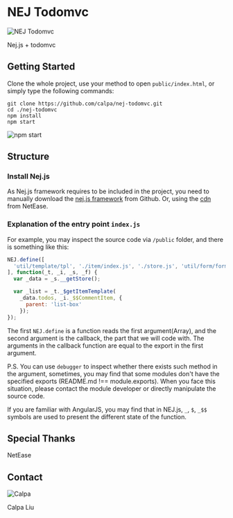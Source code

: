# NEJ Todomvc
![NEJ Todomvc](https://i.imgur.com/BezCwcR.jpg)

Nej.js + todomvc

## Getting Started

Clone the whole project, use your method to open `public/index.html`, or simply type the following commands:

```
git clone https://github.com/calpa/nej-todomvc.git
cd ./nej-todomvc
npm install
npm start
```

![npm start](https://i.imgur.com/YKE7Pqq.jpg)

## Structure
### Install Nej.js
As Nej.js framework requires to be included in the project, you need to manually download the [nej.js framework](https://github.com/genify/nej) from Github.
Or, using the [cdn](http://nej.netease.com/nej2/src/define.js) from NetEase.

### Explanation of the entry point `index.js`
For example, you may inspect the source code via `/public` folder, and there is something like this:

```JavaScript
NEJ.define([
  'util/template/tpl', './item/index.js', './store.js', 'util/form/form'
], function(_t, _i, _s, _f) {
  var _data = _s.__getStore();

  var _list = _t._$getItemTemplate(
    _data.todos, _i._$$CommentItem, {
      parent: 'list-box'
    });
});
```

The first `NEJ.define` is a function reads the first argument(Array),
and the second argument is the callback, the part that we will code with.
The arguments in the callback function are equal to the export in the first argument.

P.S. You can use `debugger` to inspect whether there exists such method in the argument,
sometimes, you may find that some modules don't have the specified exports (README.md !== module.exports).
When you face this situation, please contact the module developer or directly manipulate the source code.

If you are familiar with AngularJS, you may find that in NEJ.js, `_`, `$`, `_$$` symbols are used to present the different state of the function.

## Special Thanks
NetEase

## Contact
![Calpa](https://i.imgur.com/kZGiYNO.jpg)

Calpa Liu
